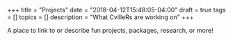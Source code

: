 +++
title = "Projects"
date = "2018-04-12T15:48:05-04:00"
draft = true
tags = []
topics = []
description = "What CvilleRs are working on"
+++

A place to link to or describe fun projects, packages, research, or more!